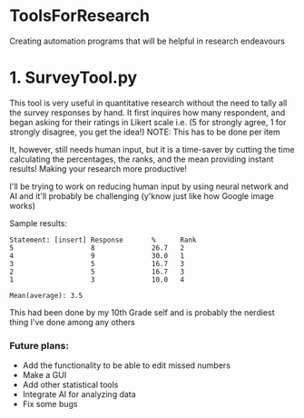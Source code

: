 # ToolsForResearch
Creating automation programs that will be helpful in research endeavours

# 1. SurveyTool.py
This tool is very useful in quantitative research without the need to tally all the survey responses by hand.
It first inquires how many respondent, and began asking for their ratings in Likert scale i.e. (5 for strongly agree, 1 for strongly disagree, you get the idea!)
NOTE: This has to be done per item

It, however, still needs human input, but it is a time-saver by cutting the time calculating the percentages, the ranks, and the mean providing instant results! Making your research more productive!

I'll be trying to work on reducing human input by using neural network and AI and it'll probably be challenging (y'know just like how Google image works)

Sample results:
```
Statement: [insert] Response       %      Rank
5                   8              26.7   2
4                   9              30.0   1
3                   5              16.7   3
2                   5              16.7   3
1                   3              10.0   4

Mean(average): 3.5
```
This had been done by my 10th Grade self and is probably the nerdiest thing I've done among any others

### Future plans:
- Add the functionality to be able to edit missed numbers
- Make a GUI 
- Add other statistical tools
- Integrate AI for analyzing data
- Fix some bugs

